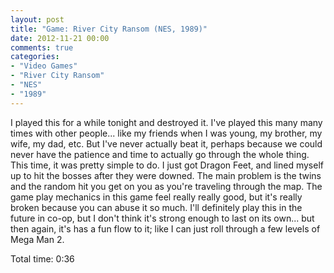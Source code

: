 ```yaml
---
layout: post
title: "Game: River City Ransom (NES, 1989)"
date: 2012-11-21 00:00
comments: true
categories:
- "Video Games"
- "River City Ransom"
- "NES"
- "1989"
---
```


I played this for a while tonight and destroyed it. I've played
this many many times with other people... like my friends when I
was young, my brother, my wife, my dad, etc. But I've never
actually beat it, perhaps because we could never have the patience
and time to actually go through the whole thing. This time, it
was pretty simple to do. I just got Dragon Feet, and lined myself
up to hit the bosses after they were downed. The main problem is
the twins and the random hit you get on you as you're traveling
through the map. The game play mechanics in this game feel really
really good, but it's really broken because you can abuse it so
much. I'll definitely play this in the future in co-op, but I
don't think it's strong enough to last on its own... but then
again, it's has a fun flow to it; like I can just roll through a
few levels of Mega Man 2.

Total time: 0:36
